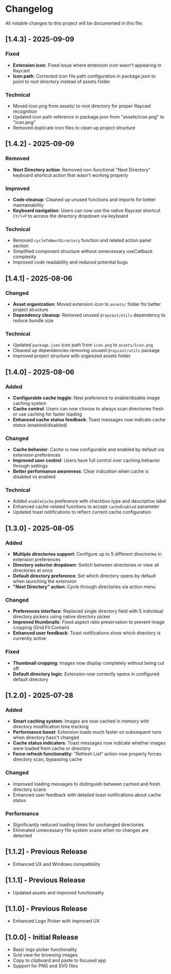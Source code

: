 # Changelog

All notable changes to this project will be documented in this file.

## [1.4.3] - 2025-09-09

### Fixed
- **Extension icon**: Fixed issue where extension icon wasn't appearing in Raycast
- **Icon path**: Corrected icon file path configuration in package.json to point to root directory instead of assets folder

### Technical
- Moved icon.png from assets/ to root directory for proper Raycast recognition
- Updated icon path reference in package.json from "assets/icon.png" to "icon.png"
- Removed duplicate icon files to clean up project structure

## [1.4.2] - 2025-09-09

### Removed
- **Next Directory action**: Removed non-functional "Next Directory" keyboard shortcut action that wasn't working properly

### Improved
- **Code cleanup**: Cleaned up unused functions and imports for better maintainability
- **Keyboard navigation**: Users can now use the native Raycast shortcut `Ctrl+P` to access the directory dropdown via keyboard

### Technical
- Removed `cycleToNextDirectory` function and related action panel section
- Simplified component structure without unnecessary useCallback complexity
- Improved code readability and reduced potential bugs

## [1.4.1] - 2025-08-06

### Changed
- **Asset organization**: Moved extension icon to `assets/` folder for better project structure
- **Dependency cleanup**: Removed unused `@raycast/utils` dependency to reduce bundle size

### Technical
- Updated `package.json` icon path from `icon.png` to `assets/Icon.png`
- Cleaned up dependencies removing unused `@raycast/utils` package
- Improved project structure with organized assets folder

## [1.4.0] - 2025-08-06

### Added
- **Configurable cache toggle**: New preference to enable/disable image caching system
- **Cache control**: Users can now choose to always scan directories fresh or use caching for faster loading
- **Enhanced cache status feedback**: Toast messages now indicate cache status (enabled/disabled)

### Changed
- **Cache behavior**: Cache is now configurable and enabled by default via extension preferences
- **Improved user control**: Users have full control over caching behavior through settings
- **Better performance awareness**: Clear indication when cache is disabled vs enabled

### Technical
- Added `enableCache` preference with checkbox type and descriptive label
- Enhanced cache-related functions to accept `cacheEnabled` parameter
- Updated toast notifications to reflect current cache configuration

## [1.3.0] - 2025-08-05

### Added
- **Multiple directories support**: Configure up to 5 different directories in extension preferences
- **Directory selector dropdown**: Switch between directories or view all directories at once
- **Default directory preference**: Set which directory opens by default when launching the extension
- **"Next Directory" action**: Cycle through directories via action menu

### Changed
- **Preferences interface**: Replaced single directory field with 5 individual directory pickers using native directory picker
- **Improved thumbnails**: Fixed aspect ratio preservation to prevent image cropping (Grid.Fit.Contain)
- **Enhanced user feedback**: Toast notifications show which directory is currently active

### Fixed
- **Thumbnail cropping**: Images now display completely without being cut off
- **Default directory logic**: Extension now correctly opens in configured default directory

## [1.2.0] - 2025-07-28

### Added
- **Smart caching system**: Images are now cached in memory with directory modification time tracking
- **Performance boost**: Extension loads much faster on subsequent runs when directory hasn't changed
- **Cache status indicators**: Toast messages now indicate whether images were loaded from cache or directory
- **Force refresh functionality**: "Refresh List" action now properly forces directory scan, bypassing cache

### Changed
- Improved loading messages to distinguish between cached and fresh directory scans
- Enhanced user feedback with detailed toast notifications about cache status

### Performance
- Significantly reduced loading times for unchanged directories
- Eliminated unnecessary file system scans when no changes are detected

## [1.1.2] - Previous Release
- Enhanced UX and Windows compatibility

## [1.1.1] - Previous Release  
- Updated assets and improved functionality

## [1.1.0] - Previous Release
- Enhanced Logo Picker with improved UX

## [1.0.0] - Initial Release
- Basic logo picker functionality
- Grid view for browsing images
- Copy to clipboard and paste to focused app
- Support for PNG and SVG files